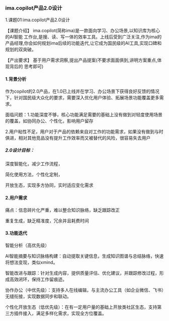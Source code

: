 ### ima.copilot产品2.0设计

1.课题01:ima.copilot产品2.0设计

【课题介绍】
ima.copilot(简称ima)是一款面向学习、办公场景,以知识库为核心的AI智能
工作台,是搜、读、写一体的效率工具。上线后受到广泛关注,作为ima的产品经理,你会如何规划ima后续的功能迭代,让它成为国民级的AI工具,实现口碑和规划的双突破。

【产出要求】
基于用户需求洞察,提出产品提案(不要求面面俱到,讲明方案重点,体现背后的
思考即可)

#### 1.背景分析

  作为copilot的2.0产品，在1.0已上线并在学习、办公场景下获得良好反馈的情况下，针对国民级大众化的要求，需要深入优化用户体验、拓展场景功能覆盖更多需求。

  面临问题：1.功能深度不够，核心功能满足需要的基础上没有做到对轻度使用场景的覆盖，如协同办公、个性化，影响用户留存

2.用户粘性不足，用户对于产品的依赖来自对工作的功能需求，如果没有做到与时俱进，相对其他竞品没有提升工作效率而又被替代的风险，很容易失去用户

#####   2.0设计目标：

深度智能化，减少工作流程，

简化使用方法，个性化定制，

开放生态，实现多方协同，实时适应变化需求

#### 2.用户需求

痛点：信息碎片化严重，难以整合知识脉络，缺乏跟踪改正

重复生成，缺乏精准度，冗余并且耗费时间

#### 3.功能迭代

智能分析（高优先级）

AI智能摘要与知识脉络构建：自动提取关键信息，生成知识图谱与总结脉络，快速将想法变现，类似xmind。

智能改进与跟踪：针对生成内容，提供质量评估、优化建议，并跟踪修改过程，形成高效闭环，保持工作留痕迹。

协作办公（中优先级）：支持多人在线编辑，与主流办公工具（如企业微信、飞书）无缝衔接，实现数据同步和联动。

个性化开放生态（低优先级）：在有一定用户量的基础上开放类社区生态，支持第三方插件接入，满足多样化需求，实现全方位覆盖。